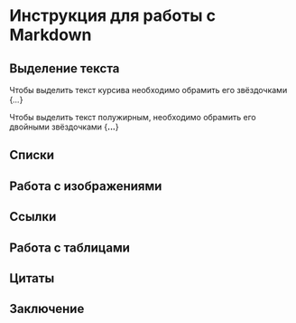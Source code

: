 # Инструкция для работы с Markdown

## Выделение текста

Чтобы выделить текст курсива необходимо обрамить его звёздочками {*...*}

Чтобы выделить текст полужирным, необходимо обрамить его двойными звёздочками {**...**}

## Списки

## Работа с изображениями

## Ссылки

## Работа с таблицами

## Цитаты

## Заключение 
